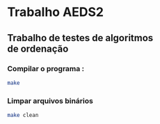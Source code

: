 # Trabalho AEDS2
## Trabalho de testes de algoritmos </br> de ordenação
### Compilar o programa :
```bash
make
``` 
### Limpar arquivos binários
```bash
make clean
``` 

